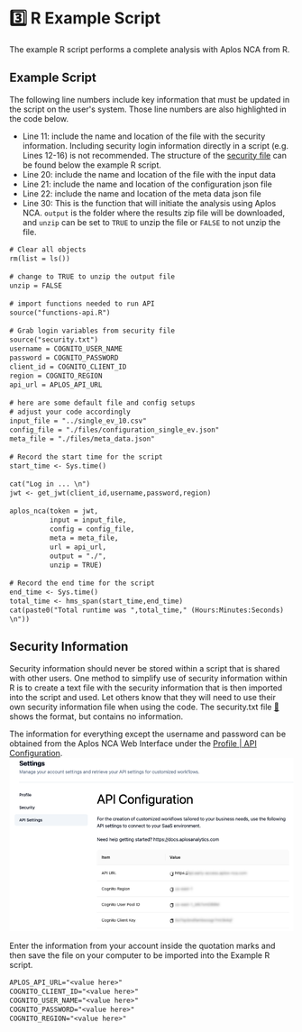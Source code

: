 # 3️⃣ R Example Script

The example R script performs a complete analysis with Aplos NCA from R. 

## Example Script

The following line numbers include key information that must be updated in the script on the user's system. Those line numbers are also highlighted in the code below.

-   Line 11: include the name and location of the file with the security information. Including security login information directly in a script (e.g. Lines 12-16) is not recommended. The structure of the [security file](#security-information) can be found below the example R script.
-   Line 20: include the name and location of the file with the input data
-   Line 21: include the name and location of the configuration json file
-   Line 22: include the name and location of the meta data json file
-   Line 30: This is the function that will initiate the analysis using Aplos NCA. `output` is the folder where the results zip file will be downloaded, and `unzip` can be set to `TRUE` to unzip the file or `FALSE` to not unzip the file.

```r:line-numbers {11,20,21,22,60}
# Clear all objects
rm(list = ls())

# change to TRUE to unzip the output file
unzip = FALSE 

# import functions needed to run API
source("functions-api.R")

# Grab login variables from security file
source("security.txt")
username = COGNITO_USER_NAME
password = COGNITO_PASSWORD
client_id = COGNITO_CLIENT_ID
region = COGNITO_REGION
api_url = APLOS_API_URL

# here are some default file and config setups
# adjust your code accordingly
input_file = "../single_ev_10.csv"
config_file = "./files/configuration_single_ev.json"
meta_file = "./files/meta_data.json"

# Record the start time for the script
start_time <- Sys.time()

cat("Log in ... \n")
jwt <- get_jwt(client_id,username,password,region)

aplos_nca(token = jwt,
          input = input_file,
          config = config_file,
          meta = meta_file,
          url = api_url,
          output = "./",
          unzip = TRUE)

# Record the end time for the script
end_time <- Sys.time()
total_time <- hms_span(start_time,end_time)
cat(paste0("Total runtime was ",total_time," (Hours:Minutes:Seconds) \n"))

```

## Security Information

Security information should never be stored within a script that is shared with other users. One method to simplify use of security information within R is to create a text file with the security information that is then imported into the script and used. Let others know that they will need to use their own security information file when using the code. The security.txt file [:page_facing_up:](https://github.com/AplosAnalytics/docs.aplosanalytics.com/blob/67243d28a2a2621fdc975b20ac3d36d788893962/docs/downloads/r-files/security.txt) shows the format, but contains no information.

The information for everything except the username and password can be obtained from the Aplos NCA Web Interface under the [Profile | API Configuration](./r-script.md#security-information). 
![API Configuration](./images/API_Configuration_blur.png)

Enter the information from your account inside the quotation marks and then save the file on your computer to be imported into the Example R script. 

```r:line-numbers
APLOS_API_URL="<value here>"
COGNITO_CLIENT_ID="<value here>"
COGNITO_USER_NAME="<value here>"
COGNITO_PASSWORD="<value here>"
COGNITO_REGION="<value here>"
```
